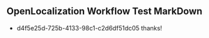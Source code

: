 ## OpenLocalization Workflow Test MarkDown
* d4f5e25d-725b-4133-98c1-c2d6df51dc05 thanks!

<!--HONumber=Aug16_HO1-->


